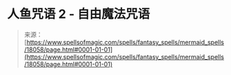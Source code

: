 <!--yml

类别：未分类

日期：2024-06-12 18:59:26

-->

# 人鱼咒语 2 - 自由魔法咒语

> 来源：[https://www.spellsofmagic.com/spells/fantasy_spells/mermaid_spells/18058/page.html#0001-01-01](https://www.spellsofmagic.com/spells/fantasy_spells/mermaid_spells/18058/page.html#0001-01-01)
